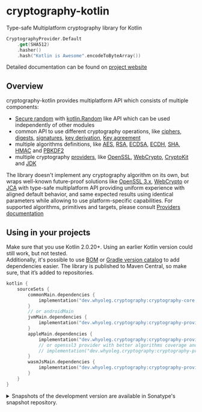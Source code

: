 # cryptography-kotlin

Type-safe Multiplatform cryptography library for Kotlin

```kotlin
CryptographyProvider.Default
    .get(SHA512)
    .hasher()
    .hash("Kotlin is Awesome".encodeToByteArray())
```

Detailed documentation can be found on
[project website](https://whyoleg.github.io/cryptography-kotlin/)

## Overview

cryptography-kotlin provides multiplatform API which consists of multiple components:

* [Secure random][Secure random] with [kotlin.Random][kotlin.Random] like API which can be used independently of other modules
* common API to use different cryptography operations,
  like [ciphers][ciphers], [digests][digests], [signatures][signatures], [key derivation][key derivation], [Key agreement][Key agreement]
* multiple algorithms definitions, like [AES][AES], [RSA][RSA], [ECDSA][ECDSA], [ECDH][ECDH], [SHA][SHA256], [HMAC][HMAC]
  and [PBKDF2][PBKDF2]
* multiple cryptography [providers][providers], like [OpenSSL][OpenSSL], [WebCrypto][WebCrypto], [CryptoKit][CryptoKit] and [JDK][JDK]

The library doesn't implement any cryptography algorithm on its own, but wraps well-known future-proof solutions
like [OpenSSL 3.x](https://www.openssl.org), [WebCrypto](https://developer.mozilla.org/en-US/docs/Web/API/Web_Crypto_API)
or [JCA](https://docs.oracle.com/en/java/javase/17/security/java-cryptography-architecture-jca-reference-guide.html)
with type-safe multiplatform API providing uniform experience with aligned default behavior,
and same expected results using identical parameters while allowing to use platform-specific capabilities.
For supported algorithms, primitives and targets, please consult [Providers documentation][providers]

## Using in your projects

Make sure that you use Kotlin 2.0.20+.
Using an earlier Kotlin version could still work, but not tested.  
Additionally, it's possible to use [BOM][BOM] or [Gradle version catalog][Gradle version catalog] to add dependencies easier.
The library is published to Maven Central, so make sure, that it’s added to repositories.

```kotlin
kotlin {
    sourceSets {
        commonMain.dependencies {
            implementation("dev.whyoleg.cryptography:cryptography-core:0.4.0")
        }
        // or androidMain
        jvmMain.dependencies {
            implementation("dev.whyoleg.cryptography:cryptography-provider-jdk:0.4.0")
        }
        appleMain.dependencies {
            implementation("dev.whyoleg.cryptography:cryptography-provider-apple:0.4.0")
            // or openssl3 provider with better algorithms coverage and other native targets support  
            // implementation("dev.whyoleg.cryptography:cryptography-provider-openssl3-prebuilt:0.4.0")
        }
        wasmJsMain.dependencies {
            implementation("dev.whyoleg.cryptography:cryptography-provider-webcrypto:0.4.0")
        }
    }
}
```

<details>
<summary>Snapshots of the development version are available in Sonatype's snapshot repository.</summary>
<p>

```kotlin
repositories {
    maven("https://central.sonatype.com/repository/maven-snapshots/")
}
dependencies {
    implementation("dev.whyoleg.cryptography:cryptography-core:0.5.0-SNAPSHOT")
}
```

</p>
</details>

[Secure random]: https://whyoleg.github.io/cryptography-kotlin/modules/cryptography-random

[kotlin.Random]: https://kotlinlang.org/api/latest/jvm/stdlib/kotlin.random/-random/

[ciphers]: https://whyoleg.github.io/cryptography-kotlin/api/cryptography-core/dev.whyoleg.cryptography.operations/-cipher/index.html

[digests]: https://whyoleg.github.io/cryptography-kotlin/api/cryptography-core/dev.whyoleg.cryptography.operations/-hasher/index.html

[signatures]: https://whyoleg.github.io/cryptography-kotlin/api/cryptography-core/dev.whyoleg.cryptography.operations/-signature-generator/index.html

[key derivation]: https://whyoleg.github.io/cryptography-kotlin/api/cryptography-core/dev.whyoleg.cryptography.operations/-secret-derivation/index.html

[Key agreement]: https://whyoleg.github.io/cryptography-kotlin/api/cryptography-core/dev.whyoleg.cryptography.operations/-shared-secret-derivation/index.html

[SHA256]: https://whyoleg.github.io/cryptography-kotlin/api/cryptography-core/dev.whyoleg.cryptography.algorithms/-s-h-a256/index.html

[AES]: https://whyoleg.github.io/cryptography-kotlin/api/cryptography-core/dev.whyoleg.cryptography.algorithms/-a-e-s/index.html

[HMAC]: https://whyoleg.github.io/cryptography-kotlin/api/cryptography-core/dev.whyoleg.cryptography.algorithms/-h-m-a-c/index.html

[RSA]: https://whyoleg.github.io/cryptography-kotlin/api/cryptography-core/dev.whyoleg.cryptography.algorithms/-r-s-a/index.html

[ECDSA]: https://whyoleg.github.io/cryptography-kotlin/api/cryptography-core/dev.whyoleg.cryptography.algorithms/-e-c-d-s-a/index.html

[ECDH]: https://whyoleg.github.io/cryptography-kotlin/api/cryptography-core/dev.whyoleg.cryptography.algorithms/-e-c-d-h/index.html

[PBKDF2]: https://whyoleg.github.io/cryptography-kotlin/api/cryptography-core/dev.whyoleg.cryptography.algorithms/-p-b-k-d-f2/index.html

[HKDF]: https://whyoleg.github.io/cryptography-kotlin/api/cryptography-core/dev.whyoleg.cryptography.algorithms/-h-k-d-f/index.html

[providers]: https://whyoleg.github.io/cryptography-kotlin/providers/

[OpenSSL]: https://whyoleg.github.io/cryptography-kotlin/modules/cryptography-provider-openssl3/

[WebCrypto]: https://whyoleg.github.io/cryptography-kotlin/modules/cryptography-provider-webcrypto/

[CryptoKit]: https://developer.apple.com/documentation/cryptokit/

[JDK]: https://whyoleg.github.io/cryptography-kotlin/modules/cryptography-provider-jdk/

[BOM]: https://whyoleg.github.io/cryptography-kotlin/bom/

[Gradle version catalog]: https://whyoleg.github.io/cryptography-kotlin/gradle-version-catalog/
